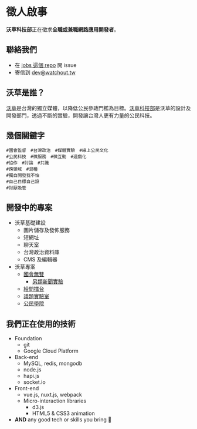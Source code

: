 # 徵人啟事

**沃草科技部**正在徵求**全職或兼職網路應用開發者**。

## 聯絡我們

- 在 [jobs 這個 repo](https://github.com/watchout-tw/jobs/) 開 issue
- 寄信到 [dev@watchout.tw](#)

## 沃草是誰？

[沃草](https://watchout.tw)是台灣的獨立媒體，以降低公民參政門檻為目標。[沃草科技部](https://beta.hackfoldr.org/watchout-kojibu)是沃草的設計及開發部門，透過不斷的實驗，開發讓台灣人更有力量的公民科技。

## 幾個關鍵字

```
#國會監督　#台灣政治　#媒體實驗　#線上公民文化
#公民科技　#微服務　#微互動　#遊戲化
#協作　#討論　#共識
#跨領域　#混種
#獨自開發我不怕
#自己目標自己設
#討厭吸管
```

## 開發中的專案

- 沃草基礎建設
  - 圖片儲存及發佈服務
  - 短網址
  - 聊天室
  - 台灣政治資料庫
  - CMS 及編輯器
- 沃草專案
  - [國會無雙](https://musou.tw)
      - [另類新聞實驗](https://musou.watchout.tw)
  - [給問擂台](https://ask.watchout.tw)
  - [議題實驗室](https://lab.watchout.tw)
  - [公民學院](https://citizenedu.tw/)

## 我們正在使用的技術

- Foundation
  - git
  - Google Cloud Platform
- Back-end
  - MySQL, redis, mongodb
  - node.js
  - hapi.js
  - socket.io
- Front-end
  - vue.js, nuxt.js, webpack
  - Micro-interaction libraries
    - d3.js
    - HTML5 & CSS3 animation
- **AND** any good tech or skills you bring 🖖
